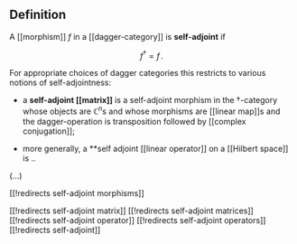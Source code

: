 

## Definition

A [[morphism]] $f$ in a [[dagger-category]] is **self-adjoint** if

$$
  f^\dagger = f
  \,.
$$

For appropriate choices of dagger categories this restricts to various notions of self-adjointness:

* a **self-adjoint [[matrix]]** is a self-adjoint morphism in the $\dagger$-category whose objects are $\mathbb{C}^n$s and whose morphisms are [[linear map]]s and the dagger-operation is transposition followed by [[complex conjugation]];

* more generally, a **self adjoint [[linear operator]] on a [[Hilbert space]] is ..

(...)

[[!redirects self-adjoint morphisms]]

[[!redirects self-adjoint matrix]]
[[!redirects self-adjoint matrices]]
[[!redirects self-adjoint operator]]
[[!redirects self-adjoint operators]]
[[!redirects self-adjoint]]